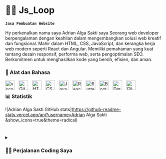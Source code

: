 # 🏄‍♂️ Js_Loop

**`Jasa Pembuatan Website`**

Hy perkenalkan nama saya Adrian Alga Sakti saya Seorang web developer berpengalaman dengan keahlian dalam mengembangkan solusi web kreatif dan fungsional. Mahir dalam HTML, CSS, JavaScript, dan kerangka kerja web modern seperti React dan Angular. Memiliki pemahaman yang kuat tentang desain responsif, performa web, serta pengoptimalan SEO. Berkomitmen untuk menghasilkan kode yang bersih, efisien, dan aman.


### 🧰 Alat dan Bahasa
<img align="left" alt="vscode" width="30px" style="padding-right:10px;" src="https://cdn.jsdelivr.net/gh/devicons/devicon/icons/vscode/vscode-original.svg" />
<img align="left" alt="Git" width="30px" style="padding-right:10px;" src="https://cdn.jsdelivr.net/gh/devicons/devicon/icons/git/git-original.svg" />
<img align="left" alt="HTML" width="30px" style="padding-right:10px;" src="https://cdn.jsdelivr.net/gh/devicons/devicon/icons/html5/html5-plain.svg" />
<img align="left" alt="CSS" width="30px" style="padding-right:10px;" src="https://cdn.jsdelivr.net/gh/devicons/devicon/icons/css3/css3-plain.svg" />
<img align="left" alt="JavaScript" width="30px" style="padding-right:10px;" src="https://cdn.jsdelivr.net/gh/devicons/devicon/icons/javascript/javascript-plain.svg" />
<img align="left" alt="React" width="30px" style="padding-right:10px;" src="https://cdn.jsdelivr.net/gh/devicons/devicon/icons/react/react-original.svg" />
<img align="left" alt="flutter" width="30px" style="padding-right:10px;" src="https://cdn.jsdelivr.net/gh/devicons/devicon/icons/flutter/flutter-original.svg" />
<img align="left" alt="Bootstrap" width="30px" style="padding-right:10px;" src="https://cdn.jsdelivr.net/gh/devicons/devicon/icons/bootstrap/bootstrap-original.svg" />
<img align="left" alt="Dart" width="30px" style="padding-right:10px;" src="https://cdn.jsdelivr.net/gh/devicons/devicon/icons/dart/dart-original.svg"/>
<img align="left" alt="GitHub" width="30px" style="padding-right:10px;" src="https://cdn.jsdelivr.net/gh/devicons/devicon/icons/github/github-original.svg" />

<br />


### 📊 Statistik

![Adrian Alga Sakti GitHub stats](https://github-readme-stats.vercel.app/api?username=Adrian Alga Sakti &show_icons=true&theme=radical)

<!-- ![GitHub Streak](https://streak-stats.demolab.com?user=ForrestKnight&theme=gruvbox&border_radius=4.5) -->

#

<details>
 <summary><h3>👨‍💻 Perjalanan Coding Saya</h3></summary>
  Saya tinggal di sebuah desa yang terpencil dan jauh dari kata teknologi, bahkan saya hampir ndak kuliah gara-gara ketinggalan info ndak juga ndak ada niatan sama sekali untuk kuliah karena kurangnya dorongan atau motivasi. Tapi waktu itu kakak saya yang daftarkan untuk masuk kuliah di unversitas UIN Alauddin Makaasar jurusan Teknik Informatika. saya mengiyakan saja walaupun saya ngak ada basic sama sekali di dunia IT, Alhamdulillah saya lolos pada jalur UMPTKIN. dan sejak saat itu saya mulai belajar mengenal yang namnya komputer, bagaimana kita berinteraksi dengan komputer dan saya sebagai orang awam akan teknologi pastinya saya tidak tau apa-apa. seiring berjalannya waktu sampai semester 6 saya bertemu dengan Ikbal yang dimana dialah yang mengajariku belajar coding untuk menguasai Html, Css, dan JavaScript. saya beruntung berkenalan dengan dia karena berkat dia aku jadi bisa ngoding.
   
